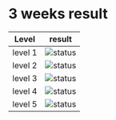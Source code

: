 # 3 weeks result
| Level | result |
|:---:|:---:|
| level 1 | ![status](https://img.shields.io/badge/result-imperfect-yellow.svg) |
| level 2 | ![status](https://img.shields.io/badge/result-imperfect-yellow.svg) |
| level 3 | ![status](https://img.shields.io/badge/result-skipped-lightgrey.svg) |
| level 4 | ![status](https://img.shields.io/badge/result-skipped-lightgrey.svg) |
| level 5 | ![status](https://img.shields.io/badge/result-skipped-lightgrey.svg) |